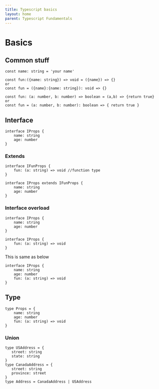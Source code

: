```yaml
---
title: Typescript basics 
layout: home
parent: Typescript Fundamentals
---
```


# Basics

## Common stuff

```tsx
const name: string = 'your name'

const fun:({name: string}) => void = ({name}) => {}
or
const fun = ({name}:{name: string}): void => {}

const fun: (a: number, b: number) => boolean = (a,b) => {return true}
or
const fun = (a: number, b: number): boolean => { return true }
```

## Interface

```tsx
interface IProps {
    name: string
    age: number
}
```

### Extends

```tsx
interface IFunProps {
    fun: (a: string) => void //function type
}

interface IProps extends IFunProps {
    name: string
    age: number
}
```

### Interface overload

```tsx
interface IProps {
    name: string
    age: number
}

interface IProps {
    fun: (a: string) => void
}
```

This is same as below

```tsx
interface IProps {
    name: string
    age: number
    fun: (a: string) => void
}
```

## Type

```tsx
type Props = {
    name: string
    age: number
    fun: (a: string) => void
}
```

### Union

 ```tsx
 type USAddress = {
    street: string
    state: string
 }
 type CanadaAddress = {
    street: string
    province: street
 }
 type Address = CanadaAddress | USAddress
 ```